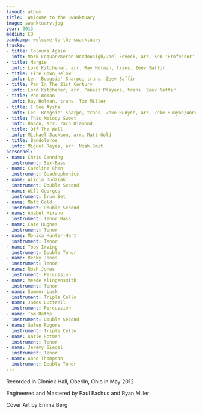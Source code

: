 ```yaml
---
layout: album
title:  Welcome to the Swanktuary
image: swanktuary.jpg
year: 2013
medium: CD
bandcamp: welcome-to-the-swanktuary
tracks:
- title: Colours Again
  info: Mark Loquan/Keron Boodoosigh/Joel Feveck, arr. Ken 'Professor' Philmore, trans. Zeev Saffir, arr. Tyler Stoll/Anne Thompson
- title: Margie
  info: Lord Kitchener, arr. Ray Holman, trans. Zeev Saffir
- title: Fire Down Below
  info: Len 'Boogsie' Sharpe, trans. Zeev Saffir
- title: Pan In The 21st Century
  info: Lord Kitchener, arr. Panazz Players, trans. Zeev Saffir
- title: Pan Woman
  info: Ray Holman, trans. Tom Miller
- title: I See Aysha
  info: Len 'Boogsie' Sharpe, trans. Zeke Runyon, arr. Zeke Runyon/Anne Thompson
- title: This Melody Sweet
  info: Baron, arr. Zach Diamond
- title: Off The Wall
  info: Michael Jackson, arr. Matt Gold
- title: Bandoleros
  info: Miguel Reyes, arr. Noah Smit
personnel:
- name: Chris Canning
  instrument: Six-Bass
- name: Caroline Chen
  instrument: Quadrophonics
- name: Alicia Dudziak
  instrument: Double Second
- name: Will Georges
  instrument: Drum Set
- name: Matt Gold
  instrument: Double Second
- name: Anabel Hirano
  instrument: Tenor Bass
- name: Cate Hughes
  instrument: Tenor
- name: Monica Hunter-Hart
  instrument: Tenor
- name: Toby Irving
  instrument: Double Tenor
- name: Becky Jones
  instrument: Tenor
- name: Noah Jones
  instrument: Percussion
- name: Meade Klingensmith
  instrument: Tenor
- name: Summer Lusk
  instrument: Triple Cello
- name: James Luttrell
  instrument: Percussion
- name: Tom Rathe
  instrument: Double Second
- name: Galen Rogers
  instrument: Triple Cello
- name: Katie Rotman
  instrument: Tenor
- name: Jeremy Siegel
  instrument: Tenor
- name: Anne Thompson
  instrument: Double Tenor
---
```

Recorded in Clonick Hall, Oberlin, Ohio in May 2012

Engineered and Mastered by Paul Eachus and Ryan Miller

Cover Art by Emma Berg
